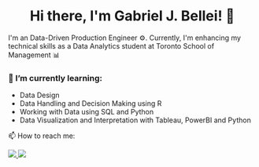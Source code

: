 <h1 align="center">
Hi there, I'm Gabriel J. Bellei! 👋
</h1>

I'm an Data-Driven Production Engineer ⚙️.
Currently, I'm enhancing my technical skills as a Data Analytics student at Toronto School of Management 📊

### 🌱 I’m currently learning:

- Data Design
- Data Handling and Decision Making using R
- Working with Data using SQL and Python
- Data Visualization and Interpretation with Tableau, PowerBI and Python

📫 How to reach me:

<a href="https://www.linkedin.com/in/gabrieljabourbellei" alt="linkedin" target="_blank">

<img src="https://img.shields.io/badge/LinkedIn-%230077B5.svg?&style=flat-square&logo=linkedin&logoColor=white">

</a>

<a href="mailto:gabriel.bellei@engenharia.ufjf.br" alt="gmail" target="_blank">

<img src="https://img.shields.io/badge/-Gmail-FF0000?style=flat-square&labelColor=FF0000&logo=gmail&logoColor=white&link=mailto:gabriel.bellei@engenharia.ufjf.br" />

</a>
